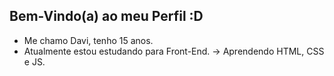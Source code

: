## Bem-Vindo(a) ao meu Perfil :D

- Me chamo Davi, tenho 15 anos.
- Atualmente estou estudando para Front-End.
->  Aprendendo HTML, CSS e JS.
